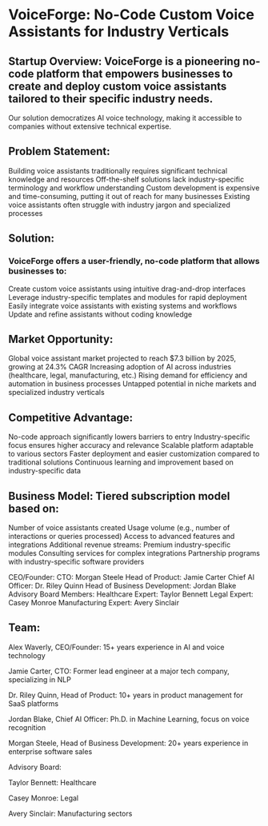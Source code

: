 # VoiceForge: No-Code Custom Voice Assistants for Industry Verticals

## Startup Overview: VoiceForge is a pioneering no-code platform that empowers businesses to create and deploy custom voice assistants tailored to their specific industry needs. 
Our solution democratizes AI voice technology, making it accessible to companies without extensive technical expertise.

## Problem Statement:
Building voice assistants traditionally requires significant technical knowledge and resources
Off-the-shelf solutions lack industry-specific terminology and workflow understanding
Custom development is expensive and time-consuming, putting it out of reach for many businesses
Existing voice assistants often struggle with industry jargon and specialized processes

## Solution: 
### VoiceForge offers a user-friendly, no-code platform that allows businesses to:
Create custom voice assistants using intuitive drag-and-drop interfaces
Leverage industry-specific templates and modules for rapid deployment
Easily integrate voice assistants with existing systems and workflows
Update and refine assistants without coding knowledge
## Market Opportunity:
Global voice assistant market projected to reach $7.3 billion by 2025, growing at 24.3% CAGR
Increasing adoption of AI across industries (healthcare, legal, manufacturing, etc.)
Rising demand for efficiency and automation in business processes
Untapped potential in niche markets and specialized industry verticals
## Competitive Advantage:
No-code approach significantly lowers barriers to entry
Industry-specific focus ensures higher accuracy and relevance
Scalable platform adaptable to various sectors
Faster deployment and easier customization compared to traditional solutions
Continuous learning and improvement based on industry-specific data
## Business Model: Tiered subscription model based on:
Number of voice assistants created
Usage volume (e.g., number of interactions or queries processed)
Access to advanced features and integrations Additional revenue streams:
Premium industry-specific modules
Consulting services for complex integrations
Partnership programs with industry-specific software providers

CEO/Founder: 
CTO: Morgan Steele
Head of Product: Jamie Carter
Chief AI Officer: Dr. Riley Quinn
Head of Business Development: Jordan Blake
Advisory Board Members:
Healthcare Expert: Taylor Bennett
Legal Expert: Casey Monroe
Manufacturing Expert: Avery Sinclair

## Team: 
Alex Waverly, CEO/Founder: 15+ years experience in AI and voice technology

Jamie Carter, CTO: Former lead engineer at a major tech company, specializing in NLP

Dr. Riley Quinn, Head of Product: 10+ years in product management for SaaS platforms

Jordan Blake, Chief AI Officer: Ph.D. in Machine Learning, focus on voice recognition

Morgan Steele, Head of Business Development: 20+ years experience in enterprise software sales

Advisory Board: 

Taylor Bennett: Healthcare

Casey Monroe: Legal

Avery Sinclair: Manufacturing sectors

